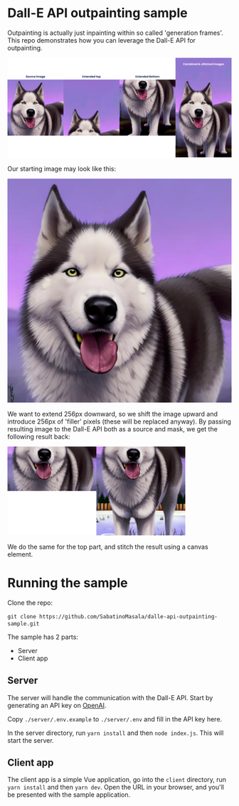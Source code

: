 # Dall-E API outpainting sample

Outpainting is actually just inpainting within so called 'generation frames'. This repo demonstrates how you can leverage the Dall-E API for outpainting.

![Sample image](https://github.com/SabatinoMasala/dalle-api-outpainting-sample/blob/main/sample.png)

Our starting image may look like this:

![Start image](https://github.com/SabatinoMasala/dalle-api-outpainting-sample/blob/main/client/public/demo.jpg)

We want to extend 256px downward, so we shift the image upward and introduce 256px of 'filler' pixels (these will be replaced anyway). By passing resulting image to the Dall-E API both as a source and mask, we get the following result back:

<img src="https://github.com/SabatinoMasala/dalle-api-outpainting-sample/blob/main/client/public/frame.png" width="200"><img src="https://github.com/SabatinoMasala/dalle-api-outpainting-sample/blob/main/client/public/outpaint.png" width="200">

We do the same for the top part, and stitch the result using a canvas element.

# Running the sample

Clone the repo:
```
git clone https://github.com/SabatinoMasala/dalle-api-outpainting-sample.git
```

The sample has 2 parts:
- Server
- Client app

## Server

The server will handle the communication with the Dall-E API. 
Start by generating an API key on [OpenAI]([url](https://beta.openai.com/account/api-keys)).

Copy `./server/.env.example` to `./server/.env` and fill in the API key here.

In the server directory, run `yarn install` and then `node index.js`. This will start the server.

## Client app

The client app is a simple Vue application, go into the `client` directory, run `yarn install` and then `yarn dev`. Open the URL in your browser, and you'll be presented with the sample application.
